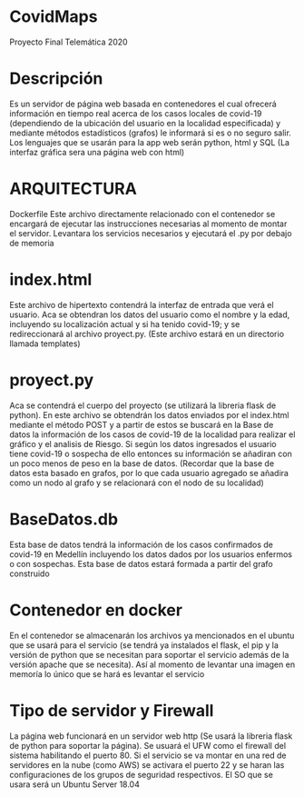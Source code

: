 # CovidMaps
Proyecto Final Telemática 2020

# Descripción
Es un servidor de página web basada en contenedores el cual ofrecerá información en tiempo real acerca de los casos locales de covid-19 (dependiendo de la ubicación del usuario en la localidad especificada) y mediante métodos estadísticos (grafos) le informará si es o no seguro salir. Los lenguajes que se usarán para la app web serán python, html y SQL (La interfaz gráfica sera una página web con html)

# ARQUITECTURA
Dockerfile
Este archivo directamente relacionado con el contenedor se encargará de ejecutar las instrucciones necesarias al momento de montar el servidor. Levantara los servicios necesarios y ejecutará el .py por debajo de memoria

# index.html
Este archivo de hipertexto contendrá la interfaz de entrada que verá el usuario. Aca se obtendran los datos del usuario como el nombre y la edad, incluyendo su localización actual y si ha tenido covid-19; y se redireccionará al archivo proyect.py. (Este archivo estará en un directorio llamada templates)

# proyect.py
Aca se contendrá el cuerpo del proyecto (se utilizará la libreria flask de python). En este archivo se obtendrán los datos enviados por el index.html mediante el método POST y a partir de estos se buscará en la Base de datos la información de los casos de covid-19 de la localidad para realizar el gráfico y el analisis de Riesgo. Si según los datos ingresados el usuario tiene covid-19 o sospecha de ello entonces su información se añadiran con un poco menos de peso en la base de datos. (Recordar que la base de datos esta basado en grafos, por lo que cada usuario agregado se añadira como un nodo al grafo y se relacionará con el nodo de su localidad)

# BaseDatos.db
Esta base de datos tendrá la información de los casos confirmados de covid-19 en Medellín incluyendo los datos dados por los usuarios enfermos o con sospechas. Esta base de datos estará formada a partir del grafo construido

# Contenedor en docker
En el contenedor se almacenarán los archivos ya mencionados en el ubuntu que se usará para el servicio (se tendrá ya instalados el flask, el pip y la versión de python que se necesitan para soportar el servicio además de la versión apache que se necesita). Así al momento de levantar una imagen en memoría lo único que se hará es levantar el servicio

# Tipo de servidor y Firewall
La página web funcionará en un servidor web http (Se usará la libreria flask de python para soportar la página). Se usuará el UFW como el firewall del sistema habilitando el puerto 80. Si el servicio se va montar en una red de servidores en la nube (como AWS) se activara el puerto 22 y se haran las configuraciones de los grupos de seguridad respectivos. El SO que se usara será un Ubuntu Server 18.04
